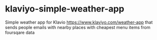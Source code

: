 # klaviyo-simple-weather-app
Simple weather app for Klavio https://www.klaviyo.com/weather-app that sends people emails with nearby places with cheapest menu items from foursqare data
